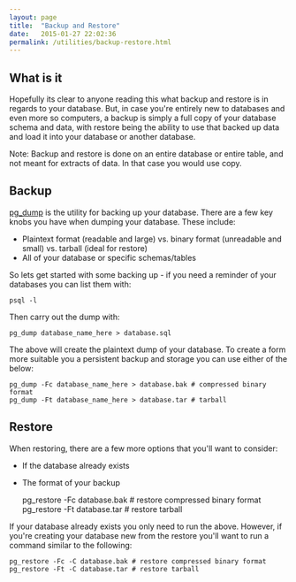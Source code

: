 ```yaml
---
layout: page
title:  "Backup and Restore"
date:   2015-01-27 22:02:36
permalink: /utilities/backup-restore.html
---
```


What is it
----------

Hopefully its clear to anyone reading this what backup and restore is in regards to your database. But, in case you're entirely new to databases and even more so computers, a backup is simply a full copy of your database schema and data, with restore being the ability to use that backed up data and load it into your database or another database.

Note: Backup and restore is done on an entire database or entire table, and not meant for extracts of data. In that case you would use copy.

Backup
------

[pg\_dump](http://www.postgresql.org/docs/8.4/static/app-pgdump.html) is the utility for backing up your database. There are a few key knobs you have when dumping your database. These include:

-   Plaintext format (readable and large) vs. binary format (unreadable and small) vs. tarball (ideal for restore)
-   All of your database or specific schemas/tables

So lets get started with some backing up - if you need a reminder of your databases you can list them with:

    psql -l

Then carry out the dump with:

    pg_dump database_name_here > database.sql

The above will create the plaintext dump of your database. To create a form more suitable you a persistent backup and storage you can use either of the below:

    pg_dump -Fc database_name_here > database.bak # compressed binary format
    pg_dump -Ft database_name_here > database.tar # tarball

Restore
-------

When restoring, there are a few more options that you'll want to consider:

-   If the database already exists
-   The format of your backup

    pg_restore -Fc database.bak # restore compressed binary format
    pg_restore -Ft database.tar # restore tarball

If your database already exists you only need to run the above. However, if you're creating your database new from the restore you'll want to run a command similar to the following:

    pg_restore -Fc -C database.bak # restore compressed binary format
    pg_restore -Ft -C database.tar # restore tarball
